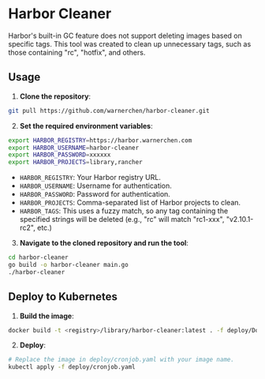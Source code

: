 # Harbor Cleaner

Harbor's built-in GC feature does not support deleting images based on specific tags. This tool was created to clean up unnecessary tags, such as those containing "rc", "hotfix", and others.

## Usage

1. **Clone the repository**:

```bash
git pull https://github.com/warnerchen/harbor-cleaner.git
```

2. **Set the required environment variables**:

```bash
export HARBOR_REGISTRY=https://harbor.warnerchen.com
export HARBOR_USERNAME=harbor-cleaner
export HARBOR_PASSWORD=xxxxxx
export HARBOR_PROJECTS=library,rancher
```

- `HARBOR_REGISTRY`: Your Harbor registry URL.
- `HARBOR_USERNAME`: Username for authentication.
- `HARBOR_PASSWORD`: Password for authentication.
- `HARBOR_PROJECTS`: Comma-separated list of Harbor projects to clean.
- `HARBOR_TAGS`: This uses a fuzzy match, so any tag containing the specified strings will be deleted (e.g., "rc" will match "rc1-xxx", "v2.10.1-rc2", etc.)
  
3. **Navigate to the cloned repository and run the tool**:

```bash
cd harbor-cleaner
go build -o harbor-cleaner main.go
./harbor-cleaner
```

## Deploy to Kubernetes

1. **Build the image**:

```bash
docker build -t <registry>/library/harbor-cleaner:latest . -f deploy/Dockerfile
```

2. **Deploy**:

```bash
# Replace the image in deploy/cronjob.yaml with your image name.
kubectl apply -f deploy/cronjob.yaml
```